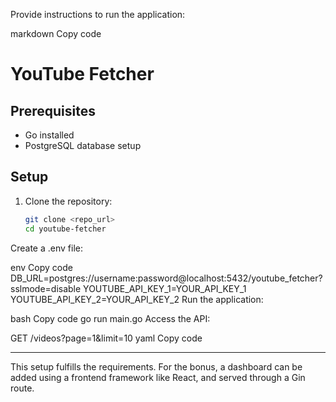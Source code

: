 Provide instructions to run the application:

markdown
Copy code
# YouTube Fetcher

## Prerequisites
- Go installed
- PostgreSQL database setup

## Setup
1. Clone the repository:
   ```bash
   git clone <repo_url>
   cd youtube-fetcher
Create a .env file:

env
Copy code
DB_URL=postgres://username:password@localhost:5432/youtube_fetcher?sslmode=disable
YOUTUBE_API_KEY_1=YOUR_API_KEY_1
YOUTUBE_API_KEY_2=YOUR_API_KEY_2
Run the application:

bash
Copy code
go run main.go
Access the API:

GET /videos?page=1&limit=10
yaml
Copy code

---

This setup fulfills the requirements. For the bonus, a dashboard can be added using a frontend framework like React, and served through a Gin route.





